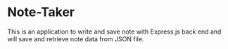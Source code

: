 # Note-Taker

This is an application to write and save note with Express.js back end and will save and retrieve note data from JSON file.
